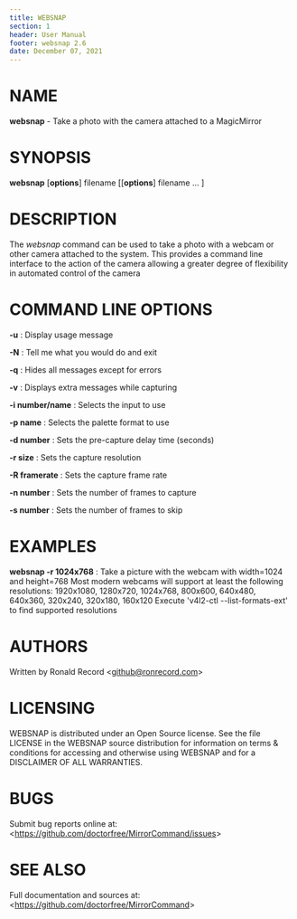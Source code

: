 ```yaml
---
title: WEBSNAP
section: 1
header: User Manual
footer: websnap 2.6
date: December 07, 2021
---
```

# NAME
**websnap** - Take a photo with the camera attached to a MagicMirror

# SYNOPSIS
**websnap** [**options**] filename [[**options**] filename ... ]

# DESCRIPTION
The *websnap* command can be used to take a photo with a webcam or other camera
attached to the system. This provides a command line interface to the action of the
camera allowing a greater degree of flexibility in automated control of the camera

# COMMAND LINE OPTIONS
**-u**
: Display usage message

**-N**
: Tell me what you would do and exit

**-q**
: Hides all messages except for errors

**-v**
: Displays extra messages while capturing

**-i number/name**
: Selects the input to use

**-p name**
: Selects the palette format to use

**-d number**
: Sets the pre-capture delay time (seconds)

**-r size**
: Sets the capture resolution

**-R framerate**
: Sets the capture frame rate

**-n number**
: Sets the number of frames to capture

**-s number**
: Sets the number of frames to skip

# EXAMPLES
**websnap -r 1024x768**
: Take a picture with the webcam with width=1024 and height=768
Most modern webcams will support at least the following resolutions:
	1920x1080, 1280x720, 1024x768, 800x600,
	640x480, 640x360, 320x240, 320x180, 160x120
Execute 'v4l2-ctl --list-formats-ext' to find supported resolutions

# AUTHORS
Written by Ronald Record &lt;github@ronrecord.com&gt;

# LICENSING
WEBSNAP is distributed under an Open Source license.
See the file LICENSE in the WEBSNAP source distribution
for information on terms &amp; conditions for accessing and
otherwise using WEBSNAP and for a DISCLAIMER OF ALL WARRANTIES.

# BUGS
Submit bug reports online at: &lt;https://github.com/doctorfree/MirrorCommand/issues&gt;

# SEE ALSO
Full documentation and sources at: &lt;https://github.com/doctorfree/MirrorCommand&gt;

